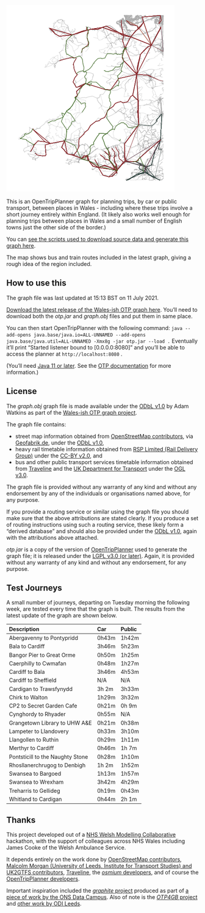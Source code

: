 ![](map.png)

This is an OpenTripPlanner graph for planning trips, by car or public transport, between places in Wales - including where these trips involve a short journey entirely within England. (It likely also works well enough for planning trips between places in Wales and a small number of English towns just the other side of the border.)

You can [see the scripts used to download source data and generate this graph here](https://github.com/stupidpupil/wales_ish_otp_graph).

The map shows bus and train routes included in the latest graph, giving a rough idea of the region included.

## How to use this

The graph file was last updated at 15:13 BST on 11 July 2021.

[Download the latest release of the Wales-ish OTP graph here](https://github.com/stupidpupil/wales_ish_otp_graph/releases/latest). You’ll need to download both the *otp.jar* and *graph.obj* files and put them in same place.

You can then start OpenTripPlanner with the following command:
`java --add-opens java.base/java.io=ALL-UNNAMED --add-opens java.base/java.util=ALL-UNNAMED -Xmx8g -jar otp.jar --load .` Eventually it’ll print “Started listener bound to \[0.0.0.0:8080\]” and you’ll be able to access the planner at `http://localhost:8080` .

(You’ll need [Java 11 or later](https://adoptopenjdk.net/). See the [OTP documentation](http://docs.opentripplanner.org/en/latest/) for more information.)

## License

The *graph.obj* graph file is made available under the [ODbL v1.0](https://opendatacommons.org/licenses/odbl/1-0/) by Adam Watkins as part of the [Wales-ish OTP graph project](https://stupidpupil.github.io/wales_ish_otp_graph).

The graph file contains:

  - street map information obtained from [OpenStreetMap contributors](https://www.openstreetmap.org/copyright), via [Geofabrik.de](https://download.geofabrik.de/europe/great-britain.html), under the [ODbL v1.0](https://opendatacommons.org/licenses/odbl/1-0/),
  - heavy rail timetable information obtained from [RSP Limited (Rail Delivery Group)](http://data.atoc.org/) under the [CC-BY v2.0](https://creativecommons.org/licenses/by/2.0/uk/legalcode), and
  - bus and other public transport services timetable information obtained from [Traveline](https://www.travelinedata.org.uk/traveline-open-data/traveline-national-dataset/) and the [UK Department for Transport](https://data.bus-data.dft.gov.uk/) under the [OGL v3.0](https://www.nationalarchives.gov.uk/doc/open-government-licence/version/3/).

The graph file is provided without any warranty of any kind and without any endorsement by any of the individuals or organisations named above, for any purpose.

If you provide a routing service or similar using the graph file you should make sure that the above attributions are stated clearly. If you produce a set of routing instructions using such a routing service, these likely form a “derived database” and should also be provided under the [ODbL v1.0](https://opendatacommons.org/licenses/odbl/1-0/), again with the attributions above attached.

*otp.jar* is a copy of the version of [OpenTripPlanner](https://github.com/opentripplanner/OpenTripPlanner) used to generate the graph file; it is released under the [LGPL v3.0 (or later)](https://github.com/opentripplanner/OpenTripPlanner/blob/dev-2.x/LICENSE). Again, it is provided without any warranty of any kind and without any endorsement, for any purpose.

## Test Journeys

A small number of journeys, departing on Tuesday morning the following week, are tested every time that the graph is built. The results from the latest update of the graph are shown below.

| Description                      | Car   | Public |
| :------------------------------- | :---- | :----- |
| Abergavenny to Pontypridd        | 0h43m | 1h42m  |
| Bala to Cardiff                  | 3h46m | 5h23m  |
| Bangor Pier to Great Orme        | 0h50m | 1h25m  |
| Caerphilly to Cwmafan            | 0h48m | 1h27m  |
| Cardiff to Bala                  | 3h46m | 4h53m  |
| Cardiff to Sheffield             | N/A   | N/A    |
| Cardigan to Trawsfynydd          | 3h 2m | 3h33m  |
| Chirk to Walton                  | 1h29m | 3h32m  |
| CP2 to Secret Garden Cafe        | 0h21m | 0h 9m  |
| Cynghordy to Rhyader             | 0h55m | N/A    |
| Grangetown Library to UHW A\&E   | 0h21m | 0h38m  |
| Lampeter to Llandovery           | 0h33m | 3h10m  |
| Llangollen to Ruthin             | 0h29m | 1h11m  |
| Merthyr to Cardiff               | 0h46m | 1h 7m  |
| Pontsticill to the Naughty Stone | 0h28m | 1h10m  |
| Rhosllanerchrugog to Denbigh     | 1h 2m | 1h52m  |
| Swansea to Bargoed               | 1h13m | 1h57m  |
| Swansea to Wrexham               | 3h42m | 4h29m  |
| Treharris to Gellideg            | 0h19m | 0h43m  |
| Whitland to Cardigan             | 0h44m | 2h 1m  |

## Thanks

This project developed out of a [NHS Welsh Modelling Collaborative](https://twitter.com/nhswmc) hackathon, with the support of colleagues across NHS Wales including James Cooke of the Welsh Ambulance Service.

It depends entirely on the work done by [OpenStreetMap contributors](https://www.openstreetmap.org/), [Malcolm Morgan (University of Leeds, Institute for Transport Studies) and UK2GTFS contributors](https://itsleeds.github.io/UK2GTFS/), [Traveline](https://www.travelinedata.org.uk/), the [*osmium* developers](https://osmcode.org/), and of course the [OpenTripPlanner developers](http://www.opentripplanner.org/).

Important inspiration included the [*graphite* project](https://github.com/datasciencecampus/graphite) produced as part of [a piece of work by the ONS Data Campus](https://datasciencecampus.ons.gov.uk/access-to-services-using-multimodal-transport-networks/). Also of note is the [*OTP4GB* project](https://github.com/odileeds/OTP4GB) and [other work by ODI Leeds](https://odileeds.org/blog/2021-06-08-transportaccessibilityinnorthengland).
